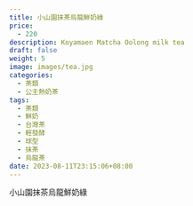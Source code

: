 ```yaml
---
title: 小山園抹茶烏龍鮮奶綠
price:
  - 220
description: Koyamaen Matcha Oolong milk tea
draft: false
weight: 5
image: images/tea.jpg
categories:
  - 茶類
  - 公主熱奶茶
tags:
  - 茶類
  - 鮮奶
  - 台灣茶
  - 輕發酵
  - 球型
  - 抹茶
  - 烏龍茶
date: 2023-08-11T23:15:06+08:00
---
```


 小山園抹茶烏龍鮮奶綠
